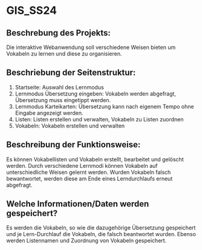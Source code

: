 # GIS_SS24
## Beschrebung des Projekts: 
Die interaktive Webanwendung soll verschiedene Weisen bieten um Vokabeln zu lernen und diese zu organisieren.
## Beschriebung der Seitenstruktur:
1. Startseite: Auswahl des Lernmodus 
2. Lernmodus Übersetzung eingeben: Vokabeln werden abgefragt, Übersetzung muss eingetippt werden. 
3. Lernmodus Karteikarten: Übersetzung kann nach eigenem Tempo ohne Eingabe angezeigt werden. 
4. Listen: Listen erstellen und verwalten, Vokabeln zu Listen zuordnen 
5. Vokabeln: Vokabeln erstellen und verwalten
## Beschreibung der Funktionsweise:
Es können Vokabellisten und Vokabeln erstellt, bearbeitet und gelöscht werden. 
Durch verschiedene Lernmodi können Vokabeln auf unterschiedliche Weisen gelernt werden. 
Wurden Vokabeln falsch bewantwortet, werden diese am Ende eines Lerndurchlaufs erneut abgefragt. 
## Welche Informationen/Daten werden  gespeichert? 
Es werden die Vokabeln, so wie die dazugehörige Übersetzung gespeichert und je Lern-Durchlauf die Vokabeln, die falsch beantwortet wurden. Ebenso werden Listennamen und Zuordnung von Vokabeln gespeichert. 
